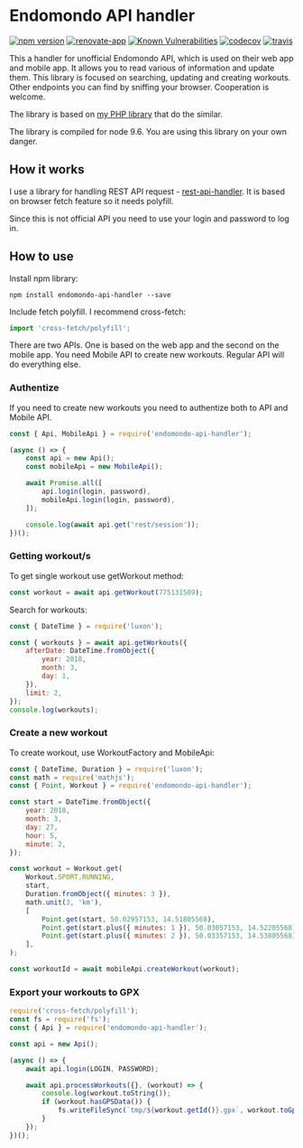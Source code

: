 # Endomondo API handler

[![npm version](https://badge.fury.io/js/endomondo-api-handler.svg)](https://badge.fury.io/js/endomondo-api-handler)
[![renovate-app](https://img.shields.io/badge/renovate-app-blue.svg)](https://renovateapp.com/) 
[![Known Vulnerabilities](https://snyk.io/test/github/fabulator/endomondo-api-handler/badge.svg)](https://snyk.io/test/github/fabulator/endomondo-api-handler)
[![codecov](https://codecov.io/gh/fabulator/endomondo-api-handler/branch/master/graph/badge.svg)](https://codecov.io/gh/fabulator/endomondo-api-handler) 
[![travis](https://travis-ci.org/fabulator/endomondo-api-handler.svg?branch=master)](https://travis-ci.org/fabulator/endomondo-api-handler)


This a handler for unofficial Endomondo API, which is used on their web app and mobile app. It allows you to read various of information and update them. This library is focused on searching, updating and creating workouts. Other endpoints you can find by sniffing your browser. Cooperation is welcome. 

The library is based on [my PHP library](https://github.com/fabulator/endomondo-api) that do the similar.

The library is compiled for node 9.6. You are using this library on your own danger.

## How it works
I use a library for handling REST API request - [rest-api-handler](https://github.com/fabulator/rest-api-handler). It is based on browser fetch feature so it needs polyfill.

Since this is not official API you need to use your login and password to log in.

## How to use

Install npm library:

```
npm install endomondo-api-handler --save
```

Include fetch polyfill. I recommend cross-fetch:

```javascript
import 'cross-fetch/polyfill';
```

There are two APIs. One is based on the web app and the second on the mobile app. You need Mobile API to create new workouts. Regular API will do everything else.

### Authentize

If you need to create new workouts you need to authentize both to API and Mobile API.

```javascript
const { Api, MobileApi } = require('endomondo-api-handler');

(async () => {
    const api = new Api();
    const mobileApi = new MobileApi();

    await Promise.all([
        api.login(login, password),
        mobileApi.login(login, password),
    ]);

    console.log(await api.get('rest/session'));
})();
```

### Getting workout/s
To get single workout use getWorkout method:

```javascript
const workout = await api.getWorkout(775131509);
```

Search for workouts:

```javascript
const { DateTime } = require('luxon');

const { workouts } = await api.getWorkouts({
    afterDate: DateTime.fromObject({
        year: 2018,
        month: 3,
        day: 1,
    }),
    limit: 2,
});
console.log(workouts);
```

### Create a new workout

To create workout, use WorkoutFactory and MobileApi:

```javascript
const { DateTime, Duration } = require('luxon');
const math = require('mathjs');
const { Point, Workout } = require('endomondo-api-handler');

const start = DateTime.fromObject({
    year: 2018,
    month: 3,
    day: 27,
    hour: 5,
    minute: 2,
});

const workout = Workout.get(
    Workout.SPORT.RUNNING,
    start,
    Duration.fromObject({ minutes: 3 }),
    math.unit(3, 'km'),
    [
        Point.get(start, 50.02957153, 14.51805568),
        Point.get(start.plus({ minutes: 1 }), 50.03057153, 14.52205568),
        Point.get(start.plus({ minutes: 2 }), 50.03357153, 14.53805568),
    ],
);

const workoutId = await mobileApi.createWorkout(workout);
```

### Export your workouts to GPX

```javascript
require('cross-fetch/polyfill');
const fs = require('fs');
const { Api } = require('endomondo-api-handler');

const api = new Api();

(async () => {
    await api.login(LOGIN, PASSWORD);

    await api.processWorkouts({}, (workout) => {
        console.log(workout.toString());
        if (workout.hasGPSData()) {
            fs.writeFileSync(`tmp/${workout.getId()}.gpx`, workout.toGpx(), 'utf8');
        }
    });
})();

```

